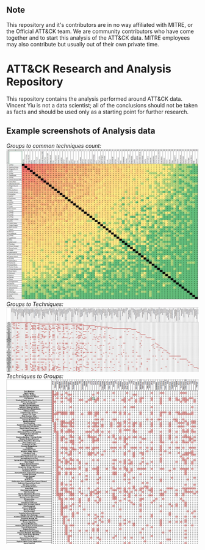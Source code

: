 ## Note

This repository and it's contributors are in no way affiliated with MITRE, or the Official ATT&CK team. We are community contributors who have come together and to start this analysis of the ATT&CK data. MITRE employees may also contribute but usually out of their own private time.

# ATT&CK Research and Analysis Repository

This repository contains the analysis performed around ATT&CK data. Vincent Yiu is not a data scientist; all of the conclusions should not be taken as facts and should be used only as a starting point for further research.

## Example screenshots of Analysis data

*Groups to common techniques count:* ![Groups to common techniques count](Screenshots/Group_Technique_Common.jpg)
*Groups to Techniques:* ![Groups to Techniques](Screenshots/GroupXTechnique.png)
*Techniques to Groups:* ![Techniques to Groups](Screenshots/TechniqueXGroup.png)